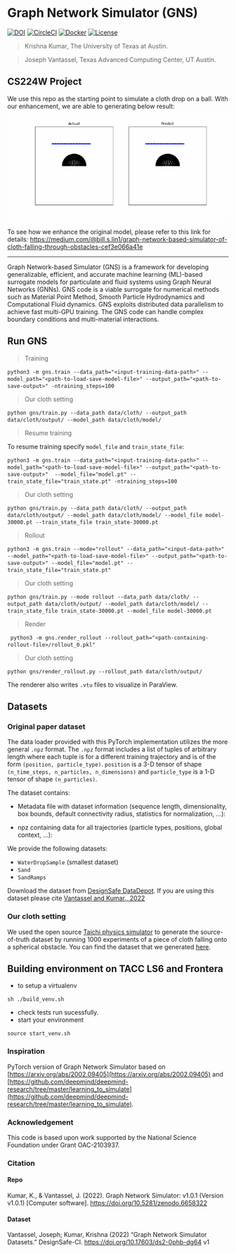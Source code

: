 # Graph Network Simulator (GNS)

[![DOI](https://zenodo.org/badge/427487727.svg)](https://zenodo.org/badge/latestdoi/427487727)
[![CircleCI](https://dl.circleci.com/status-badge/img/gh/geoelements/gns/tree/main.svg?style=svg)](https://dl.circleci.com/status-badge/redirect/gh/geoelements/gns/tree/main)
[![Docker](https://quay.io/repository/geoelements/gns/status "Docker Repository on Quay")](https://quay.io/repository/geoelements/gns)
[![License](https://img.shields.io/badge/license-MIT-blue.svg)](https://raw.githubusercontent.com/geoelements/gns/main/license.md)

> Krishna Kumar, The University of Texas at Austin.

> Joseph Vantassel, Texas Advanced Computing Center, UT Austin.

## CS224W Project
We use this repo as the starting point to simulate a cloth drop on a ball. With our enhancement, we are able to generating below result: 
![Cloth Rollout](rollout_1.gif)


To see how we enhance the original model, please refer to this link for details: https://medium.com/@bill.s.lin1/graph-network-based-simulator-of-cloth-falling-through-obstacles-cef3e066a41e

-------------------------------

Graph Network-based Simulator (GNS) is a framework for developing generalizable, efficient, and accurate machine learning (ML)-based surrogate models for particulate and fluid systems using Graph Neural Networks (GNNs). GNS code is a viable surrogate for numerical methods such as Material Point Method, Smooth Particle Hydrodynamics and Computational Fluid dynamics. GNS exploits distributed data parallelism to achieve fast multi-GPU training. The GNS code can handle complex boundary conditions and multi-material interactions.

## Run GNS
> Training
```shell
python3 -m gns.train --data_path="<input-training-data-path>" --model_path="<path-to-load-save-model-file>" --output_path="<path-to-save-output>" -ntraining_steps=100
```
> Our cloth setting
```shell
python gns/train.py --data_path data/cloth/ --output_path data/cloth/output/ --model_path data/cloth/model/
```

> Resume training

To resume training specify `model_file` and `train_state_file`:

```shell
python3 -m gns.train --data_path="<input-training-data-path>" --model_path="<path-to-load-save-model-file>" --output_path="<path-to-save-output>"  --model_file="model.pt" --train_state_file="train_state.pt" -ntraining_steps=100
```
> Our cloth setting
```shell
python gns/train.py --data_path data/cloth/ --output_path data/cloth/output/ --model_path data/cloth/model/ --model_file model-30000.pt --train_state_file train_state-30000.pt
```

> Rollout
```shell
python3 -m gns.train --mode="rollout" --data_path="<input-data-path>" --model_path="<path-to-load-save-model-file>" --output_path="<path-to-save-output>" --model_file="model.pt" --train_state_file="train_state.pt"
```
> Our cloth setting
```shell
python gns/train.py --mode rollout --data_path data/cloth/ --output_path data/cloth/output/ --model_path data/cloth/model/ --train_state_file train_state-30000.pt --model_file model-30000.pt
```

> Render
```shell
 python3 -m gns.render_rollout --rollout_path="<path-containing-rollout-file>/rollout_0.pkl" 
```
> Our cloth setting
```shell
python gns/render_rollout.py --rollout_path data/cloth/output/
```

The renderer also writes `.vtu` files to visualize in ParaView.

<!-- ![Sand rollout](figs/rollout_0.gif)
> GNS prediction of Sand rollout after training for 2 million steps. -->

## Datasets

### Original paper dataset

The data loader provided with this PyTorch implementation utilizes the more general `.npz` format. The `.npz` format includes a list of
tuples of arbitrary length where each tuple is for a different training trajectory
and is of the form `(position, particle_type)`. `position` is a 3-D tensor of
shape `(n_time_steps, n_particles, n_dimensions)` and `particle_type` is
a 1-D tensor of shape `(n_particles)`.  

The dataset contains:

* Metadata file with dataset information (sequence length, dimensionality, box bounds, default connectivity radius, statistics for normalization, ...):

* npz containing data for all trajectories (particle types, positions, global context, ...):

We provide the following datasets:
  * `WaterDropSample` (smallest dataset)
  * `Sand`
  * `SandRamps`

Download the dataset from [DesignSafe DataDepot](https://doi.org/10.17603/ds2-0phb-dg64). If you are using this dataset please cite [Vantassel and Kumar., 2022](https://github.com/geoelements/gns#dataset)

### Our cloth setting 
We used the open source [Taichi physics simulator](https://docs.taichi-lang.org/blog/head-first-taichi) to generate the source-of-truth dataset by running 1000 experiments of a piece of cloth falling onto a spherical obstacle. You can find the dataset that we generated [here](https://drive.google.com/drive/folders/1q03NoTLQbFenZIVOehBDadiSx32mbxl6?usp=share_link).


## Building environment on TACC LS6 and Frontera

- to setup a virtualenv

```shell
sh ./build_venv.sh
```

- check tests run sucessfully.
- start your environment

```shell
source start_venv.sh 
```

### Inspiration
PyTorch version of Graph Network Simulator based on [https://arxiv.org/abs/2002.09405](https://arxiv.org/abs/2002.09405) and [https://github.com/deepmind/deepmind-research/tree/master/learning_to_simulate](https://github.com/deepmind/deepmind-research/tree/master/learning_to_simulate).

### Acknowledgement
This code is based upon work supported by the National Science Foundation under Grant OAC-2103937.

### Citation

#### Repo
Kumar, K., & Vantassel, J. (2022). Graph Network Simulator: v1.0.1 (Version v1.0.1) [Computer software]. https://doi.org/10.5281/zenodo.6658322

#### Dataset
Vantassel, Joseph; Kumar, Krishna (2022) “Graph Network Simulator Datasets.” DesignSafe-CI. https://doi.org/10.17603/ds2-0phb-dg64 v1 

